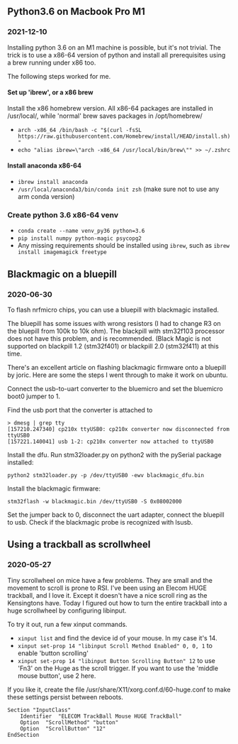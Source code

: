 ## Python3.6 on Macbook Pro M1
### 2021-12-10

Installing python 3.6 on an M1 machine is possible, but it's not trivial. The trick is to use a x86-64 version of python and install all prerequisites using a brew running under x86 too.

The following steps worked for me.

#### Set up 'ibrew', or a x86 brew

Install the x86 homebrew version. All x86-64 packages are installed in /usr/local/, while 'normal' brew saves packages in /opt/homebrew/
* `arch -x86_64 /bin/bash -c "$(curl -fsSL https://raw.githubusercontent.com/Homebrew/install/HEAD/install.sh)"`
* `echo "alias ibrew=\"arch -x86_64 /usr/local/bin/brew\"" >> ~/.zshrc`

#### Install anaconda x86-64

* `ibrew install anaconda`
* `/usr/local/anaconda3/bin/conda init zsh` (make sure not to use any arm conda version)

### Create python 3.6 x86-64 venv

* `conda create --name venv_py36 python=3.6`
* `pip install numpy python-magic psycopg2`
* Any missing requirements should be installed using `ibrew`, such as `ibrew install imagemagick freetype`

## Blackmagic on a bluepill
### 2020-06-30

To flash nrfmicro chips, you can use a bluepill with blackmagic installed.

The bluepill has some issues with wrong resistors (I had to change R3 on the bluepill from 100k to 10k ohm). The blackpill with stm32f103 processor does not have this problem, and is recommended. (Black Magic is not supported on blackpill 1.2 (stm32f401) or blackpill 2.0 (stm32f411) at this time.

There's an excellent article on flashing blackmagic firmware onto a bluepill by joric. Here are some the steps I went through to make it work on ubuntu.

Connect the usb-to-uart converter to the bluemicro and set the bluemicro boot0 jumper to 1.

Find the usb port that the converter is attached to

```
> dmesg | grep tty
[157210.247340] cp210x ttyUSB0: cp210x converter now disconnected from ttyUSB0
[157221.140041] usb 1-2: cp210x converter now attached to ttyUSB0
```

Install the dfu. Run stm32loader.py on python2 with the pySerial package installed:
```
python2 stm32loader.py -p /dev/ttyUSB0 -ewv blackmagic_dfu.bin
```
Install the blackmagic firmware:
```
stm32flash -w blackmagic.bin /dev/ttyUSB0 -S 0x08002000
```
Set the jumper back to 0, disconnect the uart adapter, connect the bluepill to usb.
Check if the blackmagic probe is recognized with lsusb.


## Using a trackball as scrollwheel
### 2020-05-27
Tiny scrollwheel on mice have a few problems. They are small and the movement to scroll is prone to RSI. I've been using an Elecom HUGE trackball, and I love it. Except it doesn't have a nice scroll ring as the Kensingtons have. Today I figured out how to turn the entire trackball into a huge scrollwheel by configuring libinput.

To try it out, run a few xinput commands.

* `xinput list` and find the device id of your mouse. In my case it's 14.
* `xinput set-prop 14 "libinput Scroll Method Enabled" 0, 0, 1` to enable 'button scrolling'
* `xinput set-prop 14 "libinput Button Scrolling Button" 12` to use 'Fn3' on the Huge as the scroll trigger. If you want to use the 'middle mouse button', use 2 here.

If you like it, create the file /usr/share/X11/xorg.conf.d/60-huge.conf to make these settings persist between reboots.

```
Section "InputClass"
    Identifier  "ELECOM TrackBall Mouse HUGE TrackBall"
    Option  "ScrollMethod" "button"
    Option  "ScrollButton" "12"
EndSection
```

